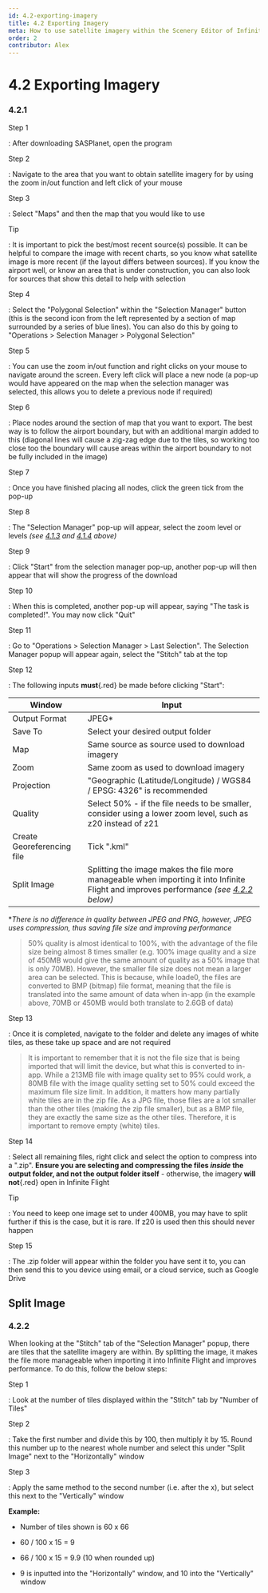 ```yaml
---
id: 4.2-exporting-imagery
title: 4.2 Exporting Imagery
meta: How to use satellite imagery within the Scenery Editor of Infinite Flight.
order: 2
contributor: Alex
---
```


# 4.2 Exporting Imagery



### 4.2.1

Step 1

: After downloading SASPlanet, open the program



Step 2

: Navigate to the area that you want to obtain satellite imagery for by using the zoom in/out function and left click of your mouse



Step 3

: Select "Maps" and then the map that you would like to use



Tip

: It is important to pick the best/most recent source(s) possible. It can be helpful to compare the image with recent charts, so you know what satellite image is more recent (if the layout differs between sources). If you know the airport well, or know an area that is under construction, you can also look for sources that show this detail to help with selection 



Step 4

: Select the "Polygonal Selection" within the "Selection Manager" button (this is the second icon from the left represented by a section of map surrounded by a series of blue lines). You can also do this by going to "Operations > Selection Manager > Polygonal Selection"



Step 5

: You can use the zoom in/out function and right clicks on your mouse to navigate around the screen. Every left click will place a new node (a pop-up would have appeared on the map when the selection manager was selected, this allows you to delete a previous node if required)



Step 6

: Place nodes around the section of map that you want to export. The best way is to follow the airport boundary, but with an additional margin added to this (diagonal lines will cause a zig-zag edge due to the tiles, so working too close too the boundary will cause areas within the airport boundary to not be fully included in the image)



Step 7

: Once you have finished placing all nodes, click the green tick from the pop-up



Step 8

: The "Selection Manager" pop-up will appear, select the zoom level or levels *(see [4.1.3](/guide/scenery-editor-manual/4.-satellite-imagery/4.1-satellite#4.1.3) and [4.1.4](/guide/scenery-editor-manual/4.-satellite-imagery/4.1-satellite#4.1.4) above)*



Step 9

: Click "Start" from the selection manager pop-up, another pop-up will then appear that will show the progress of the download



Step 10

: When this is completed, another pop-up will appear, saying "The task is completed!". You may now click "Quit"



Step 11

: Go to "Operations > Selection Manager > Last Selection". The Selection Manager popup will appear again, select the "Stitch" tab at the top



Step 12

: The following inputs **must**{.red} be made before clicking "Start":



| Window                     | Input                                                        |
| -------------------------- | ------------------------------------------------------------ |
| Output Format              | JPEG*                                                        |
| Save To                    | Select your desired output folder                            |
| Map                        | Same source as source used to download imagery               |
| Zoom                       | Same zoom as used to download imagery                        |
| Projection                 | "Geographic (Latitude/Longitude) / WGS84 / EPSG: 4326" is recommended |
| Quality                    | Select 50% - if the file needs to be smaller, consider using a lower zoom level, such as z20 instead of z21 |
| Create Georeferencing file | Tick ".kml"                                                  |
| Split Image                | Splitting the image makes the file more manageable when importing it into Infinite Flight and improves performance *(see [4.2.2](/guide/scenery-editor-manual/4.-satellite-imagery/4.2-exporting-imagery#4.2.2) below)* |

**There is no difference in quality between JPEG and PNG, however, JPEG uses compression, thus saving file size and improving performance*



> 50% quality is almost identical to 100%, with the advantage of the file size being almost 8 times smaller (e.g. 100% image quality and a size of 450MB would give the same amount of quality as a 50% image that is only 70MB). However, the smaller file size does not mean a larger area can be selected. This is because, while loade0, the files are converted to BMP (bitmap) file format, meaning that the file is translated into the same amount of data when in-app (in the example above, 70MB or 450MB would both translate to 2.6GB of data)



Step 13

: Once it is completed, navigate to the folder and delete any images of white tiles, as these take up space and are not required



> It is important to remember that it is not the file size that is being imported that will limit the device, but what this is converted to in-app. While a 213MB file with image quality set to 95% could work, a 80MB file with the image quality setting set to 50% could exceed the maximum file size limit. In addition, it matters how many partially white tiles are in the zip file. As a JPG file, those files are a lot smaller than the other tiles (making the zip file smaller), but as a BMP file, they are exactly the same size as the other tiles. Therefore, it is important to remove empty (white) tiles.



Step 14

: Select all remaining files, right click and select the option to compress into a ".zip". **Ensure you are selecting and compressing the files *inside* the output folder, and not the output folder itself** - otherwise, the imagery **will not**{.red} open in Infinite Flight



Tip

: You need to keep one image set to under 400MB, you may have to split further if this is the case, but it is rare. If z20 is used then this should never happen



Step 15

: The .zip folder will appear within the folder you have sent it to, you can then send this to you device using email, or a cloud service, such as Google Drive



## Split Image

### 4.2.2

When looking at the "Stitch" tab of the "Selection Manager" popup, there are tiles that the satellite imagery are within. By splitting the image, it makes the file more manageable when importing it into Infinite Flight and improves performance. To do this, follow the below steps:



Step 1

: Look at the number of tiles displayed within the "Stitch" tab by "Number of Tiles"



Step 2

: Take the first number and divide this by 100, then multiply it by 15. Round this number up to the nearest whole number and select this under "Split Image" next to the "Horizontally" window



Step 3

: Apply the same method to the second number (i.e. after the x), but select this next to the "Vertically" window



**Example:**

- Number of tiles shown is 60 x 66

- 60 / 100 x 15 = 9

- 66 / 100 x 15 = 9.9 (10 when rounded up)

- 9 is inputted into the "Horizontally" window, and 10 into the "Vertically" window

